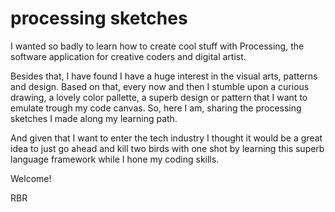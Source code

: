 # processing sketches
I wanted so badly to learn how to create cool stuff with Processing, the software application for creative coders and digital artist. 

Besides that, I have found I have a huge interest in the visual arts, patterns and design. Based on that, every now and then I stumble upon a curious drawing, a lovely color pallette, a superb design or pattern that I want to emulate trough my code canvas. So, here I am, sharing the processing sketches I made along my learning path.

And given that I want to enter the tech industry I thought it would be a great idea to just go ahead and kill two birds with one shot by learning this superb language framework while I hone my coding skills. 

Welcome!

RBR
